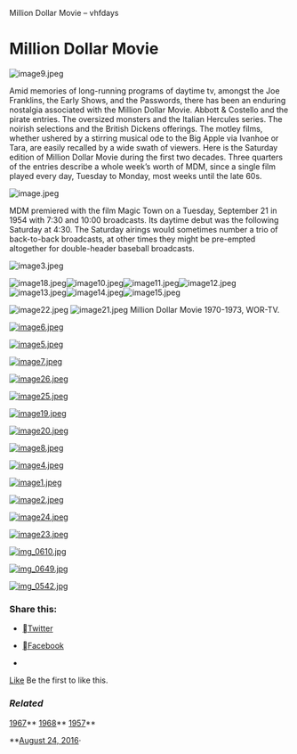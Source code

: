 Million Dollar Movie – vhfdays

# Million Dollar Movie

![image9.jpeg](../_resources/27c9c0b1200811c0ad7a48f19f3a33a6.jpg)

Amid memories of long-running programs of daytime tv, amongst the Joe Franklins, the Early Shows, and the Passwords, there has been an enduring nostalgia associated with the Million Dollar Movie. Abbott & Costello and the pirate entries. The oversized monsters and the Italian Hercules series. The noirish selections and the British Dickens offerings. The motley films, whether ushered by a stirring musical ode to the Big Apple via Ivanhoe or Tara, are easily recalled by a wide swath of viewers. Here is the Saturday edition of Million Dollar Movie during the first two decades. Three quarters of the entries describe a whole week’s worth of MDM, since a single film played every day, Tuesday to Monday, most weeks until the late 60s.

![image.jpeg](../_resources/40acd1a9cee2673b9f4e63c585cbc425.jpg)

MDM premiered with the film Magic Town on a Tuesday, September 21 in 1954 with 7:30 and 10:00 broadcasts. Its daytime debut was the following Saturday at 4:30. The Saturday airings would sometimes number a trio of back-to-back broadcasts, at other times they might be pre-empted altogether for double-header baseball broadcasts.

![image3.jpeg](../_resources/c675cebf42d7a22afd30abcc078fde90.jpg)

![image18.jpeg](../_resources/0fb654cd495abf38352b26048484bd7b.jpg)![image10.jpeg](../_resources/e4e34d2185e4fe8d6dcc4d4d5ccbb604.jpg)![image11.jpeg](../_resources/ed358fc37fd5bb049f73f8ab67c04cce.jpg)![image12.jpeg](../_resources/99c6b79a585b903cd34b2a6b055a267f.jpg)![image13.jpeg](../_resources/1095422a7910122adf14723e3e432b4e.jpg)![image14.jpeg](../_resources/e09e43389439fe534b8c6f6cba370880.jpg)![image15.jpeg](../_resources/c80ec1195f0251210b603ad3d9b86187.jpg)

![image22.jpeg](../_resources/01adfd781e1142841c230b9a6a06af65.jpg)
![image21.jpeg](../_resources/d5c4aa7e018e2544bffc48a0b98a54c5.jpg)
Million Dollar Movie 1970-1973, WOR-TV.

 [![image6.jpeg](../_resources/980c993eafa6c75bc5c7e9c8ccc74989.jpg)](https://vhfdays.wordpress.com/2016/08/24/million-dollar-movie/image-1346/)

 [![image5.jpeg](../_resources/c67d9386ec89f90f44749ce3811c5c37.jpg)](https://vhfdays.wordpress.com/2016/08/24/million-dollar-movie/image-1345/)

 [![image7.jpeg](../_resources/1c2143ee37fbe54fc98560bedea47844.jpg)](https://vhfdays.wordpress.com/2016/08/24/million-dollar-movie/image-1347/)

 [![image26.jpeg](../_resources/cf013c6a356ae916d21fff7eb53fab5d.jpg)](https://vhfdays.wordpress.com/2016/08/24/million-dollar-movie/image-1382/)

 [![image25.jpeg](../_resources/b208ba286e0bcbdc83a67360ef7a6a60.jpg)](https://vhfdays.wordpress.com/2016/08/24/million-dollar-movie/image-1381/)

 [![image19.jpeg](../_resources/ea2869d5f6988a0501af920d3f536323.jpg)](https://vhfdays.wordpress.com/2016/08/24/million-dollar-movie/image-1359/)

 [![image20.jpeg](../_resources/0d52a1a1978ed2851379dc68f582607e.jpg)](https://vhfdays.wordpress.com/2016/08/24/million-dollar-movie/image-1360/)

 [![image8.jpeg](../_resources/8d44587820363a029667c7f6084f0ac6.jpg)](https://vhfdays.wordpress.com/2016/08/24/million-dollar-movie/image-1348/)

 [![image4.jpeg](../_resources/f56ff66871392302fabbab667d3a89d7.jpg)](https://vhfdays.wordpress.com/2016/08/24/million-dollar-movie/image-1344/)

 [![image1.jpeg](../_resources/a88dff015faf6c181019ba096d4c44c3.jpg)](https://vhfdays.wordpress.com/2016/08/24/million-dollar-movie/image-1341/)

 [![image2.jpeg](../_resources/c2f1ef9a4966fea3b5b47cbe014d28c2.jpg)](https://vhfdays.wordpress.com/2016/08/24/million-dollar-movie/image-1342/)

 [![image24.jpeg](../_resources/e7660d92102f0fd0e8f5e2caa87b1bb4.jpg)](https://vhfdays.wordpress.com/2016/08/24/million-dollar-movie/image-1378/)

 [![image23.jpeg](../_resources/0bbb5b713fa11cb86c912b411ce33a34.jpg)](https://vhfdays.wordpress.com/2016/08/24/million-dollar-movie/image-1377/)

 [![img_0610.jpg](../_resources/90004972649cdedf308ea794db44ea05.jpg)](https://vhfdays.wordpress.com/2016/08/24/million-dollar-movie/img_0610/)

 [![img_0649.jpg](../_resources/e428a5b19f482cedd24a9a0f29089005.jpg)](https://vhfdays.wordpress.com/2016/08/24/million-dollar-movie/img_0649/)

 [![img_0542.jpg](../_resources/44a1ec123929833d8e0ce0ddb0aada5b.jpg)](https://vhfdays.wordpress.com/2016/08/24/million-dollar-movie/img_0542/)

### Share this:

- [Twitter](https://vhfdays.wordpress.com/2016/08/24/million-dollar-movie/?share=twitter&nb=1)
- [Facebook](https://vhfdays.wordpress.com/2016/08/24/million-dollar-movie/?share=facebook&nb=1)

-

[Like](https://widgets.wp.com/likes/index.html?ver=20190321#)
Be the first to like this.

### *Related*

[1967](https://vhfdays.wordpress.com/2016/05/23/1967/)**
[1968](https://vhfdays.wordpress.com/2016/05/16/1968/)**
[1957](https://vhfdays.wordpress.com/2016/07/04/1957/)**

**[August 24, 2016](https://vhfdays.wordpress.com/2016/08/24/million-dollar-movie/)·